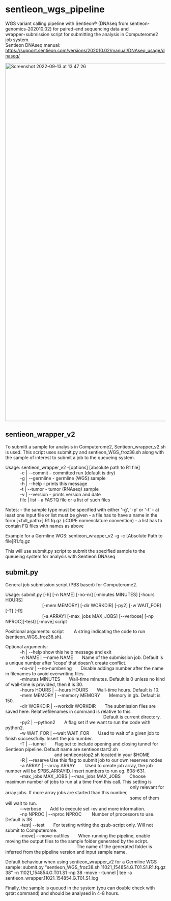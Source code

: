 # sentieon_wgs_pipeline
WGS variant calling pipeline with Sentieon® (DNAseq from sentieon-genomics-202010.02) for paired-end sequencing data and wrapper+submission script for submitting the analysis in Computerome2 job system.  
Sentieon DNAseq manual: https://support.sentieon.com/versions/202010.02/manual/DNAseq_usage/dnaseq/  
  
<img width="1127" alt="Screenshot 2022-09-13 at 13 47 26" src="https://user-images.githubusercontent.com/53432540/189893139-44809ab0-be04-4548-a9ed-9dc5c4c7970d.png">


  
## sentieon_wrapper_v2    
To submitt a sample for analysis in Computerome2, Sentieon_wrapper_v2.sh is used. This script uses submit.py and sentieon_WGS_froz38.sh along with the sample of interest to submit a job to the queueing system.  
  
Usage: sentieon_wrapper_v2 -[options] [absolute path to R1 file]  
&emsp;&emsp;&emsp;	-c | --commit		- committed run (default is dry)  
&emsp;&emsp;&emsp;	-g | --germline		- germline (WGS) sample  
&emsp;&emsp;&emsp;	-h | --help		- prints this message  
&emsp;&emsp;&emsp;	-t | --tumor		- tumor (RNAseq) sample  
&emsp;&emsp;&emsp;	-v | --version		- prints version and date  
&emsp;&emsp;&emsp;	file | list		- a FASTQ file or a list of such files  

Notes:
	- the sample type must be specified with either '-g', '-p' or '-t'
	- at least one input file or list must be given
	- a file has to have a name in the form [<full_path>]<name>.R1.fq.gz (iCOPE nomenclature convention)
	- a list has to contain FQ files with names as above

Example for a Germline WGS: sentieon_wrapper_v2 -g -c [Absolute Path to file]R1.fq.gz  
  
This will use submit.py script to submit the specified sample to the queueing system for analysis with Sentieon DNAseq  
  
## submit.py  
General job submission script (PBS based) for Computerome2.  

Usage: submit.py [-h] [-n NAME] [-no-nr] [-minutes MINUTES] [-hours HOURS]  
 &emsp;&emsp;&emsp;&emsp;&emsp;&emsp;&emsp;&emsp;                [-mem MEMORY] [-dir WORKDIR] [-py2] [-w WAIT_FOR] [-T] [-R]  
 &emsp;&emsp;&emsp;&emsp;&emsp;&emsp;&emsp;&emsp;                [-a ARRAY] [-max_jobs MAX_JOBS] [--verbose] [-np NPROC][-test] [-move] script

Positional arguments: script &emsp;&emsp;A string indicating the code to run (sentieon_WGS_froz38.sh).

Optional arguments:  
&emsp;&emsp;&emsp;  -h | --help            show this help message and exit  
&emsp;&emsp;&emsp;  -n NAME | --name NAME&emsp;&emsp;Name of the submission job. Default is a unique number after 'icope' that doesn't create conflict.  
&emsp;&emsp;&emsp;  -no-nr | --no-numbering&emsp;&emsp;Disable addinga number after the name in filenames to avoid overwriting files.  
&emsp;&emsp;&emsp;  -minutes MINUTES&emsp;&emsp;Wall-time minutes. Default is 0 unless no kind of wall-time is provided, then it is 30.  
&emsp;&emsp;&emsp;  -hours HOURS | --hours HOURS&emsp;&emsp;Wall-time hours. Default is 10.  
&emsp;&emsp;&emsp;  -mem MEMORY | --memory MEMORY&emsp;&emsp;Memory in gb. Default is 150.  
&emsp;&emsp;&emsp;  -dir WORKDIR | --workdir WORKDIR&emsp;&emsp;The submission files are saved here. Relativefilenames in command is relative to this. &emsp;&emsp;&emsp;&emsp;&emsp;&emsp;&emsp;&emsp;&emsp;&emsp;&emsp;&emsp;&emsp;&emsp;&emsp;&emsp;&emsp;&emsp;&emsp;&emsp;&emsp;&emsp;Default is current directory.  
&emsp;&emsp;&emsp;  -py2 | --python2&emsp;&emsp;A flag set if we want to run the code with python2.  
&emsp;&emsp;&emsp;  -w WAIT_FOR | --wait WAIT_FOR&emsp;&emsp;Used to wait of a given job to finish successfully. Insert the job number.  
&emsp;&emsp;&emsp;  -T | --tunnel&emsp;&emsp;Flag set to include opening and closing tunnel for Sentieon pipeline. Default name are sentieonstart2.sh  
&emsp;&emsp;&emsp;&emsp;&emsp;&emsp;&emsp;&emsp;&emsp;&emsp;&emsp;and sentieonstop2.sh located in your $HOME  
&emsp;&emsp;&emsp;  -R | --reserve         Use this flag to submit job to our own reserves nodes  
&emsp;&emsp;&emsp;  -a ARRAY | --array ARRAY&emsp;&emsp; Used to create job array, the job number will be $PBS_ARRAYID. Insert numbers to run eg. 608-631.  
&emsp;&emsp;&emsp;  -max_jobs MAX_JOBS | --max_jobs MAX_JOBS&emsp;&emsp;Choose maximum number of jobs to run at a time from this call. This setting is &emsp;&emsp;&emsp;&emsp;&emsp;&emsp;&emsp;&emsp;&emsp;&emsp;&emsp;&emsp;&emsp;&emsp;&emsp;&emsp;&emsp;&emsp;&emsp;&emsp;&emsp;&emsp;&emsp;&emsp;&emsp;&emsp;&emsp;&emsp;only relevant for array jobs. If more array jobs are started than this number, &emsp;&emsp;&emsp;&emsp;&emsp;&emsp;&emsp;&emsp;&emsp;&emsp;&emsp;&emsp;&emsp;&emsp;&emsp;&emsp;&emsp;&emsp;&emsp;&emsp;&emsp;&emsp;&emsp;&emsp;&emsp;&emsp;&emsp;&emsp;some of them will wait to run.  
&emsp;&emsp;&emsp;  --verbose&emsp;&emsp;Add to execute set -xv and more information.  
&emsp;&emsp;&emsp;  -np NPROC | --nproc NPROC &emsp;&emsp;Number of processors to use. Default is 38  
&emsp;&emsp;&emsp;  -test| --test&emsp;&emsp;For testing writing the qsub-script only. Will not submit to Computerome.  
&emsp;&emsp;&emsp;  -move| --move-outfiles&emsp;&emsp;When running the pipeline, enable moving the output files to the sample folder generated by the scirpt. &emsp;&emsp;&emsp;&emsp;&emsp;&emsp;&emsp;&emsp;&emsp;&emsp;&emsp;&emsp;&emsp;&emsp;&emsp;&emsp;The name of the generated folder is inferred from the pipeline version and input sample name.  
                        
                        
 Default behaviour when using sentieon_wrapper_v2 for a Germline WGS sample: submit.py "sentieon_WGS_froz38.sh 11021_154854.G.T01.S1.R1.fq.gz 38" -n 11021_154854.G.T01.S1 -np 38 -move --tunnel | tee -a sentieon_wrapper.11021_154854.G.T01.S1.log  
   
 Finally, the sample is queued in the system (you can double check with qstat command) and should be analysed in 4-8 hours.
 
 
 
